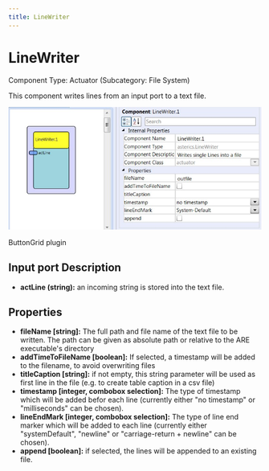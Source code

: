 ```yaml
---
title: LineWriter
---
```


# LineWriter

Component Type: Actuator (Subcategory: File System)

This component writes lines from an input port to a text file.

![Screenshot: LineWriter plugin](./img/LineWriter.jpg "Screenshot: LineWriter plugin")

ButtonGrid plugin

## Input port Description

- **actLine (string):** an incoming string is stored into the text file.

## Properties

- **fileName \[string\]:** The full path and file name of the text file to be written. The path can be given as absolute path or relative to the ARE executable's directory
- **addTimeToFileName \[boolean\]:** If selected, a timestamp will be added to the filename, to avoid overwriting files
- **titleCaption \[string\]:** if not empty, this string parameter will be used as first line in the file (e.g. to create table caption in a csv file)
- **timestamp \[integer, combobox selection\]:** The type of timestamp which will be added befor each line (currently either "no timestamp" or "milliseconds" can be chosen).
- **lineEndMark \[integer, combobox selection\]:** The type of line end marker which will be added to each line (currently either "systemDefault", "newline" or "carriage-return + newline" can be chosen).
- **append \[boolean\]:** if selected, the lines will be appended to an existing file.
